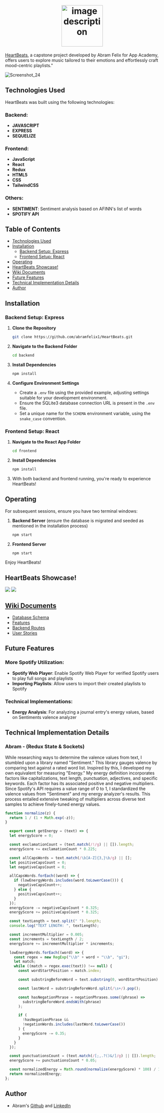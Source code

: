 

<h1 align="center"> <img src="https://github.com/abramfelix1/HeartBeats/assets/62622410/cf5fbca8-f858-475c-bd4a-453f20434c38" alt="image description" height="135"></h1>

[HeartBeats](https://HeartBeats-ajr.onrender.com/), a capstone project developed by Abram Felix for App Academy, offers users to explore music tailored to their emotions and effortlessly craft mood-centric playlists."

![Screenshot_24](https://github.com/abramfelix1/HeartBeats/assets/62622410/3bad4c58-3a2b-47b7-8382-18caa37a77bb)



## Technologies Used
HeartBeats was built using the following technologies:

### Backend:
- **JAVASCRIPT**
- **EXPRESS**
- **SEQUELIZE**

### Frontend:
- **JavaScript**
- **React**
- **Redux**
- **HTML5**
- **CSS**
- **TailwindCSS**

### Others:
- **SENTIMENT**: Sentiment analysis based on AFINN's list of words
- **SPOTIFY API**

## Table of Contents
- [Technologies Used](#technologies-used)
- [Installation](#installation)
  - [Backend Setup: Express](#backend-setup-Express)
  - [Frontend Setup: React](#frontend-setup-react)
- [Operating](#operating)
- [HeartBeats Showcase!](#HeartBeats-showcase)
- [Wiki Documents](#wiki-documents)
- [Future Features](#future-features)
- [Technical Implementation Details](#technical-implementation-details)
- [Author](#author)

## Installation

### Backend Setup: Express

1. **Clone the Repository**
    ```bash
    git clone https://github.com/abramfelix1/HeartBeats.git
    ```

1. **Navigate to the Backend Folder**
    ```bash
    cd backend
    ```

2. **Install Dependencies**
    ```bash
    npm install
    ```

3. **Configure Environment Settings**
    - Create a `.env` file using the provided example, adjusting settings suitable for your development environment.
    - Ensure the SQLite3 database connection URL is present in the `.env` file.
    - Set a unique name for the `SCHEMA` environment variable, using the `snake_case` convention.


### Frontend Setup: React

1. **Navigate to the React App Folder**
    ```bash
    cd frontend
    ```

2. **Install Dependencies**
    ```bash
    npm install
    ```

3. With both backend and frontend running, you're ready to experience HeartBeats!

## Operating

For subsequent sessions, ensure you have two terminal windows:

1. **Backend Server** (ensure the database is migrated and seeded as mentioned in the installation process)
    ```bash
    npm start
    ```

2. **Frontend Server**
    ```bash
    npm start
    ```

Enjoy HeartBeats!

## HeartBeats Showcase!
![](https://media.giphy.com/media/v1.Y2lkPTc5MGI3NjExMzFzaGVtMWtwcHE3dmtlYmtjeG9uMHJ3YTI4NnczajQwd2doNTM4ZyZlcD12MV9pbnRlcm5hbF9naWZfYnlfaWQmY3Q9Zw/8Vsz1vmhK3Cay9o747/giphy.gif)
![](https://media.giphy.com/media/v1.Y2lkPTc5MGI3NjExeHltMTlhcnJsZ3RmeXp5cDQ0OWtrcnBuMW9xMXJ4ZTB1aDR2cGFpZSZlcD12MV9pbnRlcm5hbF9naWZfYnlfaWQmY3Q9Zw/xF4pWbt2x0QR56UPBS/giphy.gif)


## [Wiki Documents](https://github.com/abramfelix1/HeartBeats/wiki)
- [Database Schema](https://github.com/abramfelix1/HeartBeats/wiki/Database-Schema)
- [Features](https://github.com/abramfelix1/HeartBeats/wiki/Feature-List)
- [Backend Routes](https://github.com/abramfelix1/HeartBeats/wiki/Backend-Routes)
- [User Stories](https://github.com/abramfelix1/HeartBeats/wiki/User-Stories)


## Future Features

### More Spotify Utilization:
- **Spotify Web Player**: Enable Spotify Web Player for verified Spotify users to play full songs and playlists
- **Importing Playlists**: Allow users to import their created playlists to Spotify


### Technical Implementations:
- **Energy Analysis**: For analyzing a journal entry's energy values, based on Sentiments valence analyzer

## Technical Implementation Details


### Abram - (Redux State & Sockets)
While researching ways to determine the valence values from text, I stumbled upon a library named "Sentiment." This library gauges valence by comparing text against a rated word list. Inspired by this, I developed my own equivalent for measuring "Energy." My energy definition incorporates factors like capitalizations, text length, punctuation, adjectives, and specific keywords. Each factor has its associated positive and negative multipliers. Since Spotify's API requires a value range of 0 to 1, I standardized the valence values from "Sentiment" and my energy analyzer's results. This process entailed extensive tweaking of multipliers across diverse text samples to achieve finely-tuned energy values.


```javascript
function normalize(z) {
  return 1 / (1 + Math.exp(-z));
}

  export const getEnergy = (text) => {
  let energyScore = 0;

  const exclamationCount = (text.match(/!/g) || []).length;
  energyScore += exclamationCount * 0.225;

  const allCapsWords = text.match(/\b[A-Z]{3,}\b/g) || [];
  let positiveCapsCount = 0;
  let negativeCapsCount = 0;

  allCapsWords.forEach((word) => {
    if (lowEnergyWords.includes(word.toLowerCase())) {
      negativeCapsCount++;
    } else {
      positiveCapsCount++;
    }
  });
  energyScore -= negativeCapsCount * 0.325;
  energyScore += positiveCapsCount * 0.325;

  const textLength = text.split(" ").length;
  console.log("TEXT LENGTH: ", textLength);

  const incrementMultiplier = 0.005;
  const increments = textLength / 2;
  energyScore += incrementMultiplier * increments;

  lowEnergyWords.forEach((word) => {
    const regex = new RegExp("\\b" + word + "\\b", "gi");
    let match;
    while ((match = regex.exec(text)) !== null) {
      const wordStartPosition = match.index;

      const substringBeforeWord = text.substring(0, wordStartPosition).trim();

      const lastWord = substringBeforeWord.split(/\s+/).pop();

      const hasNegationPhrase = negationPhrases.some((phrase) =>
        substringBeforeWord.endsWith(phrase)
      );

      if (
        !hasNegationPhrase &&
        !negationWords.includes(lastWord.toLowerCase())
      ) {
        energyScore -= 0.35;
      }
    }
  });

  const punctuationsCount = (text.match(/[;,.?()&/]/g) || []).length;
  energyScore += punctuationsCount * 0.05;

  const normalizedEnergy = Math.round(normalize(energyScore) * 100) / 100;
  return normalizedEnergy;
};
```

## Author
* Abram's [Github](https://github.com/abramfelix1) and [LinkedIn](https://www.linkedin.com/in/abram-felix-98937b162/)

